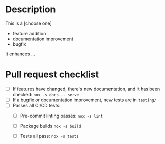 # Description

This is a [choose one]
- feature addition
- documentation improvement
- bugfix

It enhances ...

# Pull request checklist
- [ ] If features have changed, there's new documentation, and it has been checked: `nox -s docs -- serve`
- [ ] If a bugfix or documentation improvement, new tests are in `testing/`
- [ ] Passes all CI/CD tests:
  - [ ] Pre-commit linting passes: `nox -s lint`
  - [ ] Package builds `nox -s build`
  - [ ] Tests all pass: `nox -s tests`
     
